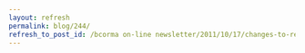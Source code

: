 ```yaml
---
layout: refresh
permalink: blog/244/
refresh_to_post_id: /bcorma on-line newsletter/2011/10/17/changes-to-resource-road-act-coming-need-your-input
---
```

